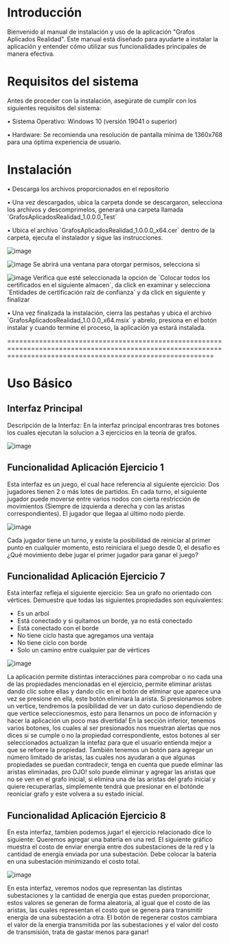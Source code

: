 # Introducción

Bienvenido al manual de instalación y uso de la aplicación "Grafos Aplicados Realidad". Este manual está diseñado para ayudarte a instalar la aplicación y entender cómo utilizar sus funcionalidades principales de manera efectiva.

# Requisitos del sistema

Antes de proceder con la instalación, asegúrate de cumplir con los siguientes requisitos del sistema:

•	Sistema Operativo: Windows 10 (versión 19041 o superior)

•	Hardware: Se recomienda una resolución de pantalla mínima de 1360x768 para una óptima experiencia de usuario.

# Instalación

• Descarga los archivos proporcionados en el repositorio

• Una vez descargados, ubica la carpeta donde se descargaron, selecciona los archivos y descomprimelos, generará una carpeta llamada ´GrafosAplicadosRealidad_1.0.0.0_Test´

•  Ubica el archivo ´GrafosAplicadosRealidad_1.0.0.0_x64.cer´ dentro de la carpeta, ejecuta el instalador y sigue las instrucciones.

![image](https://github.com/Jose47Morales/EjerciciosGrafos/assets/149639682/e24c1021-d43f-46f9-9fbe-fc1965296728)

![image](https://github.com/Jose47Morales/EjerciciosGrafos/assets/149639682/ab825959-1dc5-48c2-81f5-931f476dfb52)
Se abrirá una ventana para otorgar permisos, selecciona si

![image](https://github.com/Jose47Morales/EjerciciosGrafos/assets/149639682/870776b3-dfc1-4c34-94b9-c21f5d582859)
Verifica que esté seleccionada la opción de ´Colocar todos los certificados en el siguiente almacen´, da click en examinar y selecciona ´Entidades de certificación raíz de confianza´ y da click en siguiente y finalizar

•  Una vez finalizada la instalación, cierra las pestañas y ubica el archivo ´GrafosAplicadosRealidad_1.0.0.0_x64.msix´ y abrelo, presiona en el botón instalar y cuando termine el proceso, la aplicación ya estará instalada.

================================================================================================================================================================

# Uso Básico

## Interfaz Principal
Descripción de la Interfaz: En la interfaz principal encontraras tres botones los cuales ejecutan la solucion a 3 ejercicios en la teoría de grafos.

![image](https://github.com/Jose47Morales/EjerciciosGrafos/assets/149639682/7ad7d60c-cacc-4714-a4f8-d6daab6f7875)

## Funcionalidad Aplicación Ejercicio 1

Esta interfaz es un juego, el cual hace referencia al siguiente ejercicio:
Dos jugadores tienen 2 o más lotes de partidos. En cada turno, el siguiente jugador puede moverse entre varios nodos con cierta restricción de movimientos (Siempre de izquierda a derecha y con las aristas correspondientes). El jugador que llegaa al último nodo pierde.

![image](https://github.com/Jose47Morales/EjerciciosGrafos/assets/149639682/dc63733c-1a7e-42de-b067-ee75362dda9a)

Cada jugador tiene un turno, y existe la posibilidad de reiniciar al primer punto en cualquier momento, esto reiniciara el juego desde 0, el desafio es ¿Qué movimiento debe jugar el primer jugador para ganar el juego?

## Funcionalidad Aplicación Ejercicio 7
Esta interfaz refleja el siguiente ejercicio:
Sea un grafo no orientado con vértices. Demuestre que todas las siguientes propiedades son equivalentes:

- Es un arbol
- Está conectado y si quitamos un borde, ya no está conectado
- Está conectado con el borde
- No tiene ciclo hasta que agregamos una ventaja
- No tiene ciclo con borde
- Solo un camino entre cualquier par de vértices

![image](https://github.com/Jose47Morales/EjerciciosGrafos/assets/149639682/d2c77db4-59f1-48ed-936d-99a4ce4e0f7b)

La aplicación permite distintas interacciónes para comprobar o no cada una de las propiedades mencionadas en el ejercicio, permite eliminar aristas dando clic sobre ellas y dando clic en el botón de eliminar que aparece una vez se presione en ella, este botón eliminará la arista. Si presionamos sobre un vertice, tendremos la posibilidad de ver un dato curioso dependiendo de que vertice seleccionesmos, esto para llenarnos un poco de infornación y hacer la aplicación un poco mas divertida!
En la sección inferior, tenemos varios botones, los cuales al ser presionados nos muestran alertas que nos dices si se cumple o no la propiedad correspondiente, estos botones al ser seleccionados actualizan la intefaz para que el usuario entienda mejor a que se refoere la propiedad. También tenemos un botón para agregar un número limitado de aristas, las cuales nos ayudaran a que algunas propiedades se puedan contradecir, tenga en cuenta que puede eliminar las aristas eliminadas, pro OJO! solo puede eliminar y agregar las aristas que no se ven en el grafo inicial, si elimina una de las aristas del grafo inicial y quiere recuperarlas, simplemente tendrá que presionar en el botónde reoniciar grafo y este volvera a su estado inicial.

## Funcionalidad Aplicación Ejercicio 8

En esta interfaz, tambien podemos jugar! el ejercicio relacionado dice lo siguiente:
Queremos agregar una batería en una red. El siguiente gráfico muestra el costo de enviar energía entre dos subestaciones de la red y la cantidad de energía enviada por una subestación. Debe colocar la batería en una subestación minimizando el costo total.

![image](https://github.com/Jose47Morales/EjerciciosGrafos/assets/149639682/33bd0755-b437-4b33-9a2c-9e206594561a)

En esta interfaz, veremos nodos que representan las distintas subestaciones y la cantidad de energia que estas pueden proporcionar, estos valores se generan de forma aleatoria, al igual que el costo de las aristas, las cuales representan el costo que se genera para transmitir energia de una subestación a otra. El botón de regenerar costos cambiara el valor de la energia transmitida por las subestaciones y el valor del costo de transmisión, trata de gastar menos para ganar!
